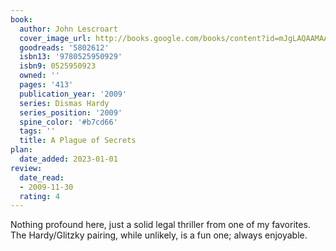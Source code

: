 ```yaml
---
book:
  author: John Lescroart
  cover_image_url: http://books.google.com/books/content?id=mJgLAQAAMAAJ&printsec=frontcover&img=1&zoom=1&source=gbs_api
  goodreads: '5802612'
  isbn13: '9780525950929'
  isbn9: 0525950923
  owned: ''
  pages: '413'
  publication_year: '2009'
  series: Dismas Hardy
  series_position: '2009'
  spine_color: '#b7cd66'
  tags: ''
  title: A Plague of Secrets
plan:
  date_added: 2023-01-01
review:
  date_read:
  - 2009-11-30
  rating: 4
---
```


Nothing profound here, just a solid legal thriller from one of my favorites.  The Hardy/Glitzky pairing, while unlikely, is a fun one; always enjoyable.
